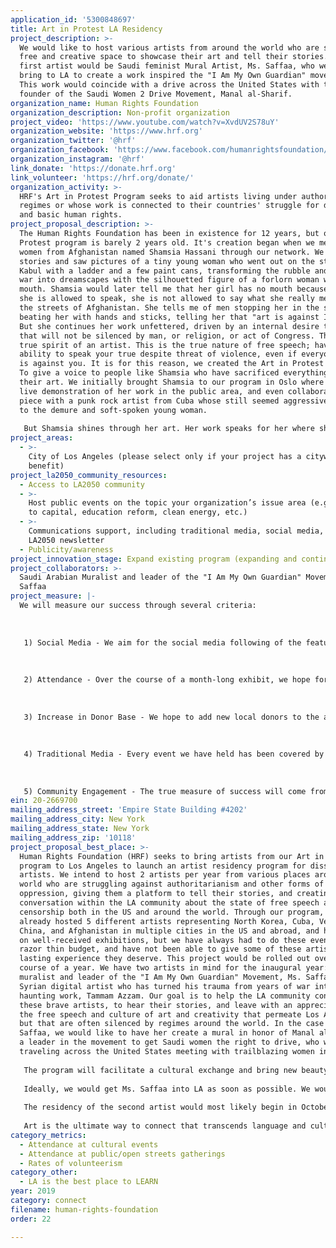 ```yaml
---
application_id: '5300848697'
title: Art in Protest LA Residency
project_description: >-
  We would like to host various artists from around the world who are seeking a
  free and creative space to showcase their art and tell their stories. Our
  first artist would be Saudi feminist Mural Artist, Ms. Saffaa, who we hope to
  bring to LA to create a work inspired the "I Am My Own Guardian" movement.
  This work would coincide with a drive across the United States with the
  founder of the Saudi Women 2 Drive Movement, Manal al-Sharif.
organization_name: Human Rights Foundation
organization_description: Non-profit organization
project_video: 'https://www.youtube.com/watch?v=XvdUV2S78uY'
organization_website: 'https://www.hrf.org'
organization_twitter: '@hrf'
organization_facebook: 'https://www.facebook.com/humanrightsfoundation/'
organization_instagram: '@hrf'
link_donate: 'https://donate.hrf.org'
link_volunteer: 'https://hrf.org/donate/'
organization_activity: >-
  HRF's Art in Protest Program seeks to aid artists living under authoritarian
  regimes or whose work is connected to their countries' struggle for democracy
  and basic human rights.
project_proposal_description: >-
  The Human Rights Foundation has been in existence for 12 years, but our Art in
  Protest program is barely 2 years old. It's creation began when we met a young
  women from Afghanistan named Shamsia Hassani through our network. We heard
  stories and saw pictures of a tiny young woman who went out on the streets of
  Kabul with a ladder and a few paint cans, transforming the rubble and decay of
  war into dreamscapes with the silhouetted figure of a forlorn woman with no
  mouth. Shamsia would later tell me that her girl has no mouth because even if
  she is allowed to speak, she is not allowed to say what she really means on
  the streets of Afghanistan. She tells me of men stopping her in the street and
  beating her with hands and sticks, telling her that "art is against Islam."
  But she continues her work unfettered, driven by an internal desire to create
  that will not be silenced by man, or religion, or act of Congress. This is the
  true spirit of an artist. This is the true nature of free speech; having the
  ability to speak your true despite threat of violence, even if everyone else
  is against you. It is for this reason, we created the Art in Protest program.
  To give a voice to people like Shamsia who have sacrificed everything for
  their art. We initially brought Shamsia to our program in Oslo where she did a
  live demonstration of her work in the public area, and even collaborated on a
  piece with a punk rock artist from Cuba whose still seemed aggressive compared
  to the demure and soft-spoken young woman.
   
   But Shamsia shines through her art. Her work speaks for her where she cannot find the words and gives a voice to thousands of other voiceless women in Afghanistan who long for an equal footing in the world. Since that event in Oslo, we have set up multiple exhibitions for her, and one exhibition in particular drew the attention of curators at the Hammer Museum. This let to a 6 week residency with their museum and excellent exposure for her work. We hope to continue this work and to give a platform to the multitude of artists we can access through our activist network. We are simply seeking the funding to do so in a more official manner.
project_areas:
  - >-
    City of Los Angeles (please select only if your project has a citywide
    benefit)
project_la2050_community_resources:
  - Access to LA2050 community
  - >-
    Host public events on the topic your organization’s issue area (e.g. access
    to capital, education reform, clean energy, etc.) 
  - >-
    Communications support, including traditional media, social media, and
    LA2050 newsletter
  - Publicity/awareness
project_innovation_stage: Expand existing program (expanding and continuing ongoing successful projects)
project_collaborators: >-
  Saudi Arabian Muralist and leader of the "I Am My Own Guardian" Movement, Ms.
  Saffaa
project_measure: |-
  We will measure our success through several criteria:
   
   
   
   1) Social Media - We aim for the social media following of the featured artist to gain considerably from collaboration with other artists exposure to new audiences.
   
   
   
   2) Attendance - Over the course of a month-long exhibit, we hope for 3,000 attendees to the exhibit for each show, so around 6,000 unique engagements per year. If this is showcased in a public space, however this could increase significantly.
   
   
   
   3) Increase in Donor Base - We hope to add new local donors to the area who will help us continue the program in perpetuity and hopefully arrange to bring 3 maybe 4 artists to the area per year. As it is now, 2 is about all we can handle.
   
   
   
   4) Traditional Media - Every event we have held has been covered by some form of media from KCRW to local news to the LA times, and we hope to continue this engagement with a minimum of 10 articles or news segments per artist per year, around 20 unique press engagements per year.
   
   
   
   5) Community Engagement - The true measure of success will come from the artist. If they leave the program feeling like they were able to connect with the LA community through their work and leave inspired to continue their journey and expand their impact, then that will be the ultimate success. We are ultimately doing this to promote them.
ein: 20-2669700
mailing_address_street: 'Empire State Building #4202'
mailing_address_city: New York
mailing_address_state: New York
mailing_address_zip: '10118'
project_proposal_best_place: >-
  Human Rights Foundation (HRF) seeks to bring artists from our Art in Protest
  program to Los Angeles to launch an artist residency program for dissident
  artists. We intend to host 2 artists per year from various places around the
  world who are struggling against authoritarianism and other forms of
  oppression, giving them a platform to tell their stories, and creating a
  conversation within the LA community about the state of free speech and
  censorship both in the US and around the world. Through our program, we have
  already hosted 5 different artists representing North Korea, Cuba, Venezuela,
  China, and Afghanistan in multiple cities in the US and abroad, and have put
  on well-received exhibitions, but we have always had to do these events on a
  razor thin budget, and have not been able to give some of these artists the
  lasting experience they deserve. This project would be rolled out over the
  course of a year. We have two artists in mind for the inaugural year: Saudi
  muralist and leader of the "I Am My Own Guardian" Movement, Ms. Saffaa, and
  Syrian digital artist who has turned his trauma from years of war into intense
  haunting work, Tammam Azzam. Our goal is to help the LA community connect to
  these brave artists, to hear their stories, and leave with an appreciation for
  the free speech and culture of art and creativity that permeate Los Angeles,
  but that are often silenced by regimes around the world. In the case of Ms.
  Saffaa, we would like to have her create a mural in honor of Manal al-Sharif,
  a leader in the movement to get Saudi women the right to drive, who will be
  traveling across the United States meeting with trailblazing women in April.
   
   The program will facilitate a cultural exchange and bring new beauty and voices to a city that welcomes and supports this activity.
   
   Ideally, we would get Ms. Saffaa into LA as soon as possible. We would need to have her set up for about 6 weeks working on her project and then have a large unveiling and program to celebrate her work. LA has such a vibrant history of graffiti and murals, that the exchange of techniques and ideas in this collaboration could be amazing.
   
   The residency of the second artist would most likely begin in October 2019 with an exhibition in November 2019.
   
   Art is the ultimate way to connect that transcends language and culture. Bringing these artists to Los Angeles, will impact people emotionally at first, and then reach them on an intellectual level we they hear their stories and learn about the hardships they faced to express themselves in a free way, something that many take for granted in this country. Sponsoring this program would allow some of the bravest and most talented artists in the world to have the stage and support to showcase their work to an audience that can really help effect change. LA is the best place in the world to do this.
category_metrics:
  - Attendance at cultural events
  - Attendance at public/open streets gatherings
  - Rates of volunteerism
category_other:
  - LA is the best place to LEARN
year: 2019
category: connect
filename: human-rights-foundation
order: 22

---
```

